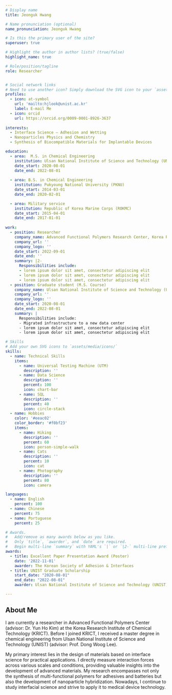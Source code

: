 ```yaml
---
# Display name
title: Jeonguk Hwang

# Name pronunciation (optional)
name_pronunciation: Jeonguk Hwang

# Is this the primary user of the site?
superuser: true

# Highlight the author in author lists? (true/false)
highlight_name: true

# Role/position/tagline
role: Researcher


# Social network links
# Need to use another icon? Simply download the SVG icon to your `assets/media/icons/` folder.
profiles:
  - icon: at-symbol
    url: 'mailto:hjlook@unist.ac.kr'
    label: E-mail Me
  - icon: orcid
    url: https://orcid.org/0009-0001-8926-3637
    
interests:
  - Interface Science – Adhesion and Wetting
  - Nanoparticles Physics and Chemistry
  - Synthesis of Biocompatible Materials for Implantable Devices

education:
  - area:  M.S. in Chemical Engineering
    institution: Ulsan National Institute of Science and Technology (UNIST)
    date_start: 2020-08-01
    date_end: 2022-08-01
    
  - area: B.S. in Chemical Engineering
    institution: Pukyoung National University (PKNU)
    date_start: 2014-03-01
    date_end: 2020-02-01

  - area: Military service
    institution: Republic of Korea Marine Corps (ROKMC)
    date_start: 2015-04-01
    date_end: 2017-01-01
    
work:
  - position: Researcher
    company_name: Advanced Functional Polymers Research Center, Korea Research Institute of Chemical Technology (KRICT)
    company_url: ''
    company_logo: ''
    date_start: 2022-09-01
    date_end: ''
    summary: |2-
      Responsibilities include:
      - lorem ipsum dolor sit amet, consectetur adipiscing elit
      - lorem ipsum dolor sit amet, consectetur adipiscing elit
      - lorem ipsum dolor sit amet, consectetur adipiscing elit
  - position: Graduate student (M.S. Course)
    company_name: Ulsan National Institute of Science and Technology (UNIST)
    company_url: ''
    company_logo: ''
    date_start: 2020-08-01
    date_end: 2022-08-01
    summary: |
      Responsibilities include:
      - Migrated infrastructure to a new data center
      - lorem ipsum dolor sit amet, consectetur adipiscing elit
      - lorem ipsum dolor sit amet, consectetur adipiscing elit

# Skills
# Add your own SVG icons to `assets/media/icons/`
skills:
  - name: Technical Skills
    items:
      - name: Universal Testing Machine (UTM) 
        description: ''
      - name: Data Science
        description: ''
        percent: 100
        icon: chart-bar
      - name: SQL
        description: ''
        percent: 40
        icon: circle-stack
  - name: Hobbies
    color: '#eeac02'
    color_border: '#f0bf23'
    items:
      - name: Hiking
        description: ''
        percent: 60
        icon: person-simple-walk
      - name: Cats
        description: ''
        percent: 10
        icon: cat
      - name: Photography
        description: ''
        percent: 80
        icon: camera

languages:
  - name: English
    percent: 100
  - name: Chinese
    percent: 75
  - name: Portuguese
    percent: 25

# Awards.
#   Add/remove as many awards below as you like.
#   Only `title`, `awarder`, and `date` are required.
#   Begin multi-line `summary` with YAML's `|` or `|2-` multi-line prefix and indent 2 spaces below.
awards:
  - title: Excellent Paper Presentation Award (Poster)
    date: '2022-11-01'
    awarder: The Korean Society of Adhesion & Interfaces
  - title: UNIST Graduate Scholarship
    start_date: "2020-08-01"
    end_date: "2022-08-01"
    awarder: Ulsan National Institute of Science and Technology (UNIST)

---
```

    
## About Me

I am currently a researcher in Advanced Functional Polymers Center (advisor: Dr. Yun Ho Kim) at the Korea Research Institute of Chemical Technology (KRICT). Before I joined KRICT, I received a master degree in chemical engineering from Ulsan National Institute of Science and Technology (UNIST) (advisor: Prof. Dong Woog Lee).

My primary interest lies in the design of materials based on interface science for practical applications. I directly measure interaction forces across various scales and conditions, providing valuable insights into the development of advanced materials. My research encompasses not only the synthesis of multi-functional polymers for adhesives and batteries but also the development of nanoparticle hybridization. Nowadays, I continue to study interfacial science and strive to apply it to medical device technology.
